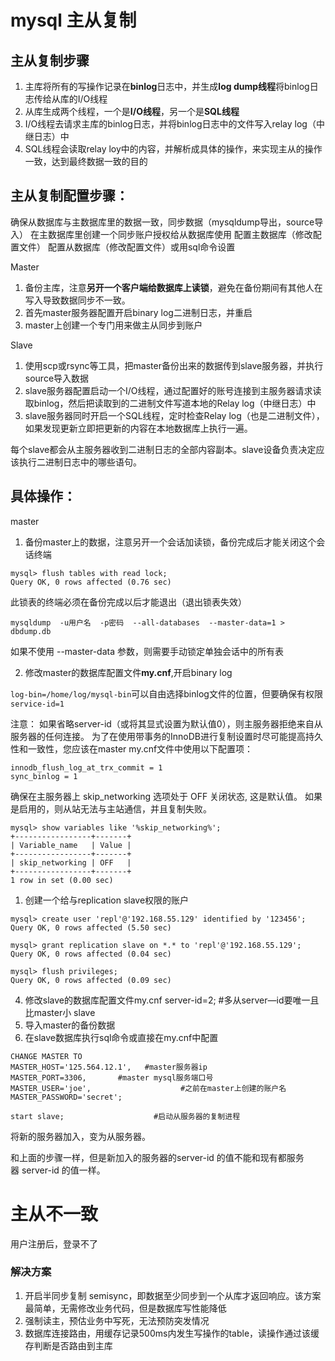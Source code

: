 # mysql 主从复制

## 主从复制步骤
1. 主库将所有的写操作记录在**binlog**日志中，并生成**log dump线程**将binlog日志传给从库的I/O线程
2. 从库生成两个线程，一个是**I/O线程**，另一个是**SQL线程**
2. I/O线程去请求主库的binlog日志，并将binlog日志中的文件写入relay log（中继日志）中
3. SQL线程会读取relay loy中的内容，并解析成具体的操作，来实现主从的操作一致，达到最终数据一致的目的

## 主从复制配置步骤：
确保从数据库与主数据库里的数据一致，同步数据（mysqldump导出，source导入）
在主数据库里创建一个同步账户授权给从数据库使用
配置主数据库（修改配置文件）
配置从数据库（修改配置文件）或用sql命令设置

Master
1. 备份主库，注意**另开一个客户端给数据库上读锁**，避免在备份期间有其他人在写入导致数据同步不一致。
2. 首先master服务器配置开启binary log二进制日志，并重启
3. master上创建一个专门用来做主从同步到账户

Slave
1. 使用scp或rsync等工具，把master备份出来的数据传到slave服务器，并执行source导入数据
2. slave服务器配置启动一个I/O线程，通过配置好的账号连接到主服务器请求读取binlog，然后把读取到的二进制文件写道本地的Relay log（中继日志）中
4. slave服务器同时开启一个SQL线程，定时检查Relay log（也是二进制文件），如果发现更新立即把更新的内容在本地数据库上执行一遍。

每个slave都会从主服务器收到二进制日志的全部内容副本。slave设备负责决定应该执行二进制日志中的哪些语句。


## 具体操作：
master
1. 备份master上的数据，注意另开一个会话加读锁，备份完成后才能关闭这个会话终端
```
mysql> flush tables with read lock;
Query OK, 0 rows affected (0.76 sec)
```
此锁表的终端必须在备份完成以后才能退出（退出锁表失效）

```
mysqldump  -u用户名  -p密码  --all-databases  --master-data=1 > dbdump.db
```

如果不使用 --master-data 参数，则需要手动锁定单独会话中的所有表

2. 修改master的数据库配置文件**my.cnf**,开启binary log

`log-bin=/home/log/mysql-bin`可以自由选择binlog文件的位置，但要确保有权限
`service-id=1`

注意：
如果省略server-id（或将其显式设置为默认值0），则主服务器拒绝来自从服务器的任何连接。
为了在使用带事务的InnoDB进行复制设置时尽可能提高持久性和一致性，您应该在master my.cnf文件中使用以下配置项：
```
innodb_flush_log_at_trx_commit = 1
sync_binlog = 1
```

确保在主服务器上 skip_networking 选项处于 OFF 关闭状态, 这是默认值。
如果是启用的，则从站无法与主站通信，并且复制失败。
```
mysql> show variables like '%skip_networking%';
+-----------------+-------+
| Variable_name   | Value |
+-----------------+-------+
| skip_networking | OFF   |
+-----------------+-------+
1 row in set (0.00 sec)
```

1. 创建一个给与replication slave权限的账户
```
mysql> create user 'repl'@'192.168.55.129' identified by '123456';
Query OK, 0 rows affected (5.50 sec)

mysql> grant replication slave on *.* to 'repl'@'192.168.55.129';
Query OK, 0 rows affected (0.04 sec)

mysql> flush privileges;
Query OK, 0 rows affected (0.09 sec)
```
4. 修改slave的数据库配置文件my.cnf
server-id=2; #多从server—id要唯一且比master小
slave
1. 导入master的备份数据
2. 在slave数据库执行sql命令或直接在my.cnf中配置
```
CHANGE MASTER TO 
MASTER_HOST='125.564.12.1',   #master服务器ip
MASTER_PORT=3306,		#master mysql服务端口号
MASTER_USER='joe',                    #之前在master上创建的账户名
MASTER_PASSWORD='secret';

start slave;      				#启动从服务器的复制进程
```

将新的服务器加入，变为从服务器。

和上面的步骤一样，但是新加入的服务器的server-id 的值不能和现有都服务器 server-id 的值一样。


# 主从不一致
用户注册后，登录不了

### 解决方案
1. 开启半同步复制 semisync，即数据至少同步到一个从库才返回响应。该方案最简单，无需修改业务代码，但是数据库写性能降低
2. 强制读主，预估业务中写死，无法预防突发情况
3. 数据库连接路由，用缓存记录500ms内发生写操作的table，读操作通过该缓存判断是否路由到主库